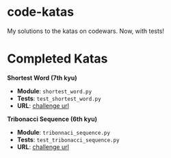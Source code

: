 # code-katas
My solutions to the katas on codewars. Now, with tests!

# Completed Katas
**Shortest Word (7th kyu)**

- **Module**: `shortest_word.py`
- **Tests**: `test_shortest_word.py`
- **URL**: [challenge url](https://www.codewars.com/kata/shortest-word/train/python)

**Tribonacci Sequence (6th kyu)**

- **Module**: `tribonnaci_sequence.py`
- **Tests**: `test_tribonacci_sequence.py`
- **URL**: [challenge url](https://www.codewars.com/kata/tribonacci-sequence/train/python)
